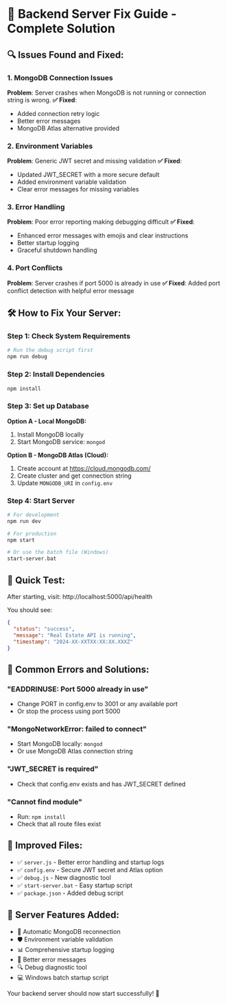 # 🚀 Backend Server Fix Guide - Complete Solution

## 🔍 Issues Found and Fixed:

### 1. **MongoDB Connection Issues**
**Problem**: Server crashes when MongoDB is not running or connection string is wrong.
**✅ Fixed**: 
- Added connection retry logic
- Better error messages
- MongoDB Atlas alternative provided

### 2. **Environment Variables**
**Problem**: Generic JWT secret and missing validation
**✅ Fixed**: 
- Updated JWT_SECRET with a more secure default
- Added environment variable validation
- Clear error messages for missing variables

### 3. **Error Handling**
**Problem**: Poor error reporting making debugging difficult
**✅ Fixed**:
- Enhanced error messages with emojis and clear instructions
- Better startup logging
- Graceful shutdown handling

### 4. **Port Conflicts**
**Problem**: Server crashes if port 5000 is already in use
**✅ Fixed**: Added port conflict detection with helpful error message

## 🛠️ How to Fix Your Server:

### Step 1: Check System Requirements
```bash
# Run the debug script first
npm run debug
```

### Step 2: Install Dependencies
```bash
npm install
```

### Step 3: Set up Database
**Option A - Local MongoDB:**
1. Install MongoDB locally
2. Start MongoDB service: `mongod`

**Option B - MongoDB Atlas (Cloud):**
1. Create account at https://cloud.mongodb.com/
2. Create cluster and get connection string
3. Update `MONGODB_URI` in `config.env`

### Step 4: Start Server
```bash
# For development
npm run dev

# For production
npm start

# Or use the batch file (Windows)
start-server.bat
```

## 🎯 Quick Test:
After starting, visit: http://localhost:5000/api/health

You should see:
```json
{
  "status": "success",
  "message": "Real Estate API is running",
  "timestamp": "2024-XX-XXTXX:XX:XX.XXXZ"
}
```

## 🚨 Common Errors and Solutions:

### "EADDRINUSE: Port 5000 already in use"
- Change PORT in config.env to 3001 or any available port
- Or stop the process using port 5000

### "MongoNetworkError: failed to connect"
- Start MongoDB locally: `mongod`
- Or use MongoDB Atlas connection string

### "JWT_SECRET is required"
- Check that config.env exists and has JWT_SECRET defined

### "Cannot find module"
- Run: `npm install`
- Check that all route files exist

## 📝 Improved Files:
- ✅ `server.js` - Better error handling and startup logs
- ✅ `config.env` - Secure JWT secret and Atlas option
- ✅ `debug.js` - New diagnostic tool
- ✅ `start-server.bat` - Easy startup script
- ✅ `package.json` - Added debug script

## 🔧 Server Features Added:
- 🔄 Automatic MongoDB reconnection
- 🛡️ Environment variable validation  
- 📊 Comprehensive startup logging
- 🚨 Better error messages
- 🔍 Debug diagnostic tool
- 💻 Windows batch startup script

Your backend server should now start successfully! 🎉
